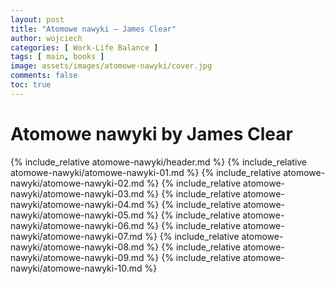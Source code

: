 ```yaml
---
layout: post
title: "Atomowe nawyki — James Clear"
author: wojciech
categories: [ Work-Life Balance ]
tags: [ main, books ]
image: assets/images/atomowe-nawyki/cover.jpg
comments: false
toc: true
---
```


# Atomowe nawyki by James Clear

{% include_relative atomowe-nawyki/header.md %}
{% include_relative atomowe-nawyki/atomowe-nawyki-01.md %}
{% include_relative atomowe-nawyki/atomowe-nawyki-02.md %}
{% include_relative atomowe-nawyki/atomowe-nawyki-03.md %}
{% include_relative atomowe-nawyki/atomowe-nawyki-04.md %}
{% include_relative atomowe-nawyki/atomowe-nawyki-05.md %}
{% include_relative atomowe-nawyki/atomowe-nawyki-06.md %}
{% include_relative atomowe-nawyki/atomowe-nawyki-07.md %}
{% include_relative atomowe-nawyki/atomowe-nawyki-08.md %}
{% include_relative atomowe-nawyki/atomowe-nawyki-09.md %}
{% include_relative atomowe-nawyki/atomowe-nawyki-10.md %}

